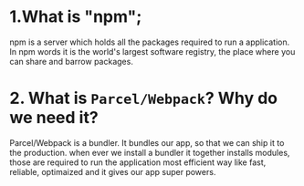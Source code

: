 # 1.What is "npm";
<p>npm is a server which holds all the packages required to run a application.
  In npm words it is the world's largest software registry, the place where you can share and barrow packages.
</p>

# 2. What is `Parcel/Webpack`? Why do we need it?
<p>Parcel/Webpack is a bundler. It bundles our app, so that we can ship it to the production.
when ever we install a bundler it together installs modules, those are required to run the application most efficient way like fast, reliable, optimaized and it gives our app super powers.</p>
